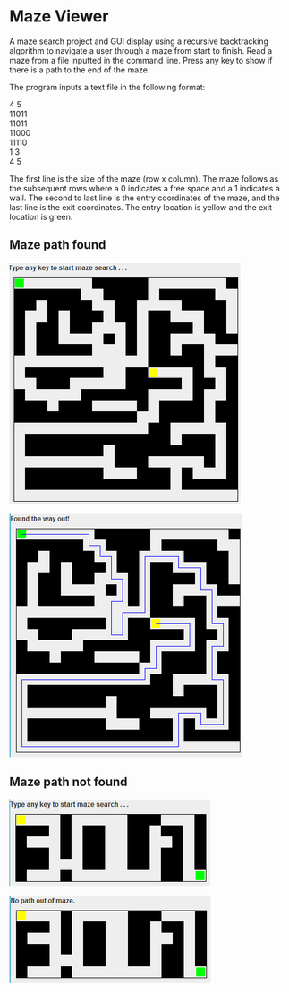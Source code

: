 # Maze Viewer
A maze search project and GUI display using a recursive backtracking algorithm to navigate a user through a maze from start to finish. Read a maze from a file inputted in the command line. Press any key to show if there is a path to the end of the maze. 

The program inputs a text file in the following format:

4 5 <br/>
11011 <br/>
11011 <br/>
11000 <br/>
11110 <br/>
1 3 <br/>
4 5 <br/>

The first line is the size of the maze (row x column). The maze follows as the subsequent rows where a 0 indicates a free space and a 1 indicates a wall. The second to last line is the entry coordinates of the maze, and the last line is the exit coordinates. The entry location is yellow and the exit location is green. 


## Maze path found
![alt text](images/maze1.png) <p />
![alt text](images/maze2.png) <p />
## Maze path not found
![alt text](images/maze3.png) <p />
![alt text](images/maze4.png) <p />

